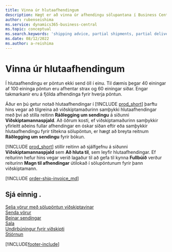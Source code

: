 ```yaml
---
title: Vinna úr hlutaafhendingum
description: Hægt er að vinna úr afhendingu sölupantana í Business Central með hlutaafhendingum með því að nota reitina „Ráðlegging um sendingu“ og „Magn til afhendingar“.
author: rubenseishima
ms.service: dynamics365-business-central
ms.topic: conceptual
ms.search.keywords: 'shipping advice, partial shipments, partial deliveries, trade, customer sales order'
ms.date: 08/12/2022
ms.author: a-reishima
---
```

# <a name="process-partial-shipments" />Vinna úr hlutaafhendingum

Í hlutaafhendingu er pöntun ekki send öll í einu. Til dæmis þegar 40 einingar af 100 eininga pöntun eru afhentar strax og 60 einingar síðar. Engar takmarkanir eru á fjölda afhendinga fyrir hverja pöntun.

Áður en þú getur notað hlutaafhendingar í [!INCLUDE [prod_short](includes/prod_short.md)] þarftu hins vegar að tilgreina að viðskiptamaðurinn samþykki hlutaafhendingar með því að stilla reitinn **Ráðlegging um sendingu** á síðunni **Viðskiptamannaspjald**. Að öðrum kosti, ef viðskiptamaðurinn samþykkir yfirleitt aðeins fullar afhendingar en óskar síðan eftir eða samþykkir hlutaafhendingu fyrir tiltekna sölupöntun, er hægt að breyta reitnum **Ráðlegging um sendingu** fyrir bókun.

[!INCLUDE [prod_short](includes/prod_short.md)] stillir reitinn að sjálfgefnu á síðunni **Viðskiptamannaspjald** sem **Að hluta til**, sem leyfir hlutaafhendingar. Ef reiturinn hefur hins vegar verið lagaður til að gefa til kynna **Fullbúið** verður reiturinn **Magn til afhendingar** útilokað í sölupöntunum fyrir þann viðskiptamann.

[!INCLUDE [order-ship-invoice_md](includes/order-ship-invoice.md)]

## <a name="see-also" />Sjá einnig .

[Selja vörur með sölupöntun viðskiptavinar](sales-how-sell-products.md)  
[Senda vörur](warehouse-how-ship-items.md)  
[Beinar sendingar](sales-how-drop-shipment.md)  
[Sala](sales-manage-sales.md)  
[Undirbúningur fyrir viðskipti](ui-get-ready-business.md)  
[Stjórnun](admin-setup-and-administration.md)  

[!INCLUDE[footer-include](includes/footer-banner.md)]
